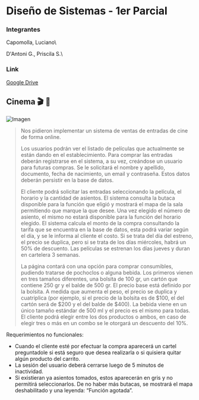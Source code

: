 # Diseño de Sistemas - 1er Parcial 

### Integrantes
Capomolla, Luciano\

D'Antoni G., Priscila S.\

### Link
[Google Drive](https://drive.google.com/drive/u/1/folders/1LmEufCj5gzect8zBlHH6bKDe1CgIHYDt)

## Cinema :clapper: :popcorn:	

![Imagen](https://cooltivarte.com/portal/wp-content/uploads/2020/08/por-que-se-comen-palomitas-en-el-cine-en-vez-de-otros-039-snacks-039.jpg)

>Nos pidieron implementar un sistema de ventas de entradas de cine de forma online. 
>
>Los usuarios podrán ver el listado de películas que actualmente se están dando en el establecimiento. Para comprar las entradas deberán registrarse en el sistema, a su vez, creándose un usuario para futuras compras. Se le solicitará el nombre y apellido, documento, fecha de nacimiento, un email y contraseña. Estos datos deberán persistir en la base de datos.
>
>El cliente podrá solicitar las entradas seleccionando la película, el horario y la cantidad de asientos. El sistema consulta la butaca disponible para la función que eligió y mostrará el mapa de la sala permitiendo que marque la que desee. Una vez elegido el número de asiento, el mismo no estará disponible para la función del horario elegido.
>El sistema calcula el monto de la compra consultando la tarifa que se encuentra en la base de datos, esta podrá variar según el día, y se le informa al cliente el costo. Si se trata del día del estreno, el precio se duplica, pero si se trata de los días miércoles, habrá un 50% de descuento. 
Las películas se estrenan los días jueves y duran en cartelera 3 semanas.
>
>La página contará con una opción para comprar consumibles, pudiendo tratarse de pochoclos o alguna bebida. Los primeros vienen en tres tamaños diferentes, una bolsita de 100 gr, un cartón que contiene 250 gr y el balde de 500 gr. El precio base está definido por la bolsita. A medida que aumenta el peso, el precio se duplica y cuatriplica (por ejemplo, si el precio de la bolsita es de $100, el del cartón será de $200 y el del balde de $400). La bebida viene en un único tamaño estándar de 500 ml y el precio es el mismo para todas. 
>El cliente podrá elegir entre los dos productos o ambos, en caso de elegir tres o más en un combo se le otorgará un descuento del 10%.

Requerimientos no funcionales: 
- Cuando el cliente esté por efectuar la compra aparecerá un cartel preguntadole si está seguro que desea realizarla o si quisiera quitar algún producto del carrito. 
- La sesión del usuario deberá cerrarse luego de 5 minutos de inactividad.
- Si existieran ya asientos tomados, estos aparecerán en gris y no permitirá seleccionarlos. De no haber más butacas, se mostrará el mapa deshabilitado y una leyenda: “Función agotada”.
